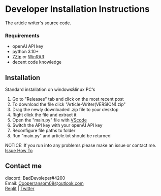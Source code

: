 # Developer Installation Instructions
The article writer's source code.

### Requirements
* openAI API key
* python 3.10+
* [7Zip](https://www.7-zip.org/) or [WinRAR](https://www.win-rar.com/predownload.html?&L=0)
* decent code knowledge

## Installation 
Standard installation on windows&linux PC's

1. Go to "Releases" tab and click on the most recent post
2. To download the file click "Article-Writer(VERSION).zip"
3. Drag the newly downloaded .zip file to your desktop
4. Right click the file and extract it
5. Open the "main.py" file with [VScode](https://code.visualstudio.com/download)
6. Switch the API key with your openAI API key
7. Reconfigure file paths to folder
8. Run "main.py" and article.txt should be returned

NOTICE: If you run into any problems please make an issue or contact me.
[Issue How To](https://github.com/itzCozi/The-Daily-Compress/blob/86cf9c86ffd66aeab9e4626b193a19138e7d2d6c/.github/HOW-TO:Create_Ticket.md)

## Contact me
discord: BadDevoleper#4200                                                                                                                                             
Email: Cooperransom08@outlook.com                                                                                                                                      
[Replit](https://replit.com/@cozi08) | 
[Twitter](https://twitter.com/ransom_cooper)
